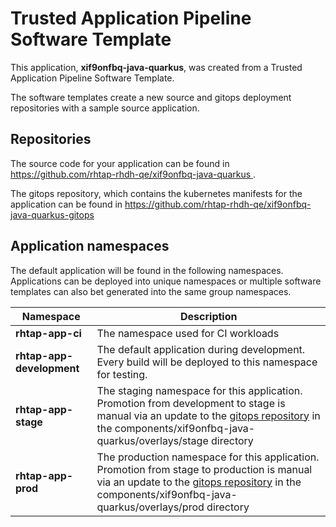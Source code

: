 # Trusted Application Pipeline Software Template

This application, **xif9onfbq-java-quarkus**, was created from a Trusted Application Pipeline Software Template.

The software templates create a new source and gitops deployment repositories with a sample source application. 

## Repositories

The source code for your application can be found in [https://github.com/rhtap-rhdh-qe/xif9onfbq-java-quarkus ](https://github.com/rhtap-rhdh-qe/xif9onfbq-java-quarkus ).
 
The gitops repository, which contains the kubernetes manifests for the application can be found in 
[https://github.com/rhtap-rhdh-qe/xif9onfbq-java-quarkus-gitops ](https://github.com/rhtap-rhdh-qe/xif9onfbq-java-quarkus-gitops ) 

## Application namespaces 

The default application will be found in the following namespaces. Applications can be deployed into unique namespaces or multiple software templates can also bet generated into the same group namespaces.  

|  Namespace   |  Description   |  
| -------- | -------- |
| **rhtap-app-ci** | The namespace used for CI workloads |
| **rhtap-app-development** | The default application during development. Every build will be deployed to this namespace for testing. |
| **rhtap-app-stage** | The staging namespace for this application. Promotion from development to stage is manual via an update to the [gitops repository](https://github.com/rhtap-rhdh-qe/xif9onfbq-java-quarkus-gitops ) in the components/xif9onfbq-java-quarkus/overlays/stage directory |
| **rhtap-app-prod** | The production namespace for this application. Promotion from stage to production is manual via an update to the [gitops repository](https://github.com/rhtap-rhdh-qe/xif9onfbq-java-quarkus-gitops ) in the components/xif9onfbq-java-quarkus/overlays/prod directory |
